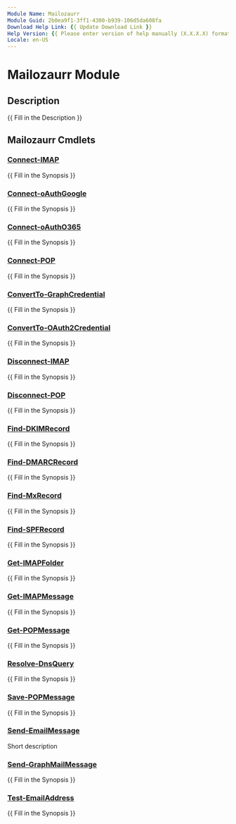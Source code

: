 ```yaml
---
Module Name: Mailozaurr
Module Guid: 2b0ea9f1-3ff1-4300-b939-106d5da608fa
Download Help Link: {{ Update Download Link }}
Help Version: {{ Please enter version of help manually (X.X.X.X) format }}
Locale: en-US
---
```


# Mailozaurr Module
## Description
{{ Fill in the Description }}

## Mailozaurr Cmdlets
### [Connect-IMAP](Connect-IMAP.md)
{{ Fill in the Synopsis }}

### [Connect-oAuthGoogle](Connect-oAuthGoogle.md)
{{ Fill in the Synopsis }}

### [Connect-oAuthO365](Connect-oAuthO365.md)
{{ Fill in the Synopsis }}

### [Connect-POP](Connect-POP.md)
{{ Fill in the Synopsis }}

### [ConvertTo-GraphCredential](ConvertTo-GraphCredential.md)
{{ Fill in the Synopsis }}

### [ConvertTo-OAuth2Credential](ConvertTo-OAuth2Credential.md)
{{ Fill in the Synopsis }}

### [Disconnect-IMAP](Disconnect-IMAP.md)
{{ Fill in the Synopsis }}

### [Disconnect-POP](Disconnect-POP.md)
{{ Fill in the Synopsis }}

### [Find-DKIMRecord](Find-DKIMRecord.md)
{{ Fill in the Synopsis }}

### [Find-DMARCRecord](Find-DMARCRecord.md)
{{ Fill in the Synopsis }}

### [Find-MxRecord](Find-MxRecord.md)
{{ Fill in the Synopsis }}

### [Find-SPFRecord](Find-SPFRecord.md)
{{ Fill in the Synopsis }}

### [Get-IMAPFolder](Get-IMAPFolder.md)
{{ Fill in the Synopsis }}

### [Get-IMAPMessage](Get-IMAPMessage.md)
{{ Fill in the Synopsis }}

### [Get-POPMessage](Get-POPMessage.md)
{{ Fill in the Synopsis }}

### [Resolve-DnsQuery](Resolve-DnsQuery.md)
{{ Fill in the Synopsis }}

### [Save-POPMessage](Save-POPMessage.md)
{{ Fill in the Synopsis }}

### [Send-EmailMessage](Send-EmailMessage.md)
Short description

### [Send-GraphMailMessage](Send-GraphMailMessage.md)
{{ Fill in the Synopsis }}

### [Test-EmailAddress](Test-EmailAddress.md)
{{ Fill in the Synopsis }}

